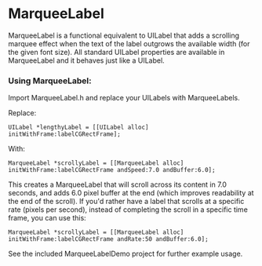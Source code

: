 MarqueeLabel
============
MarqueeLabel is a functional equivalent to UILabel that adds a scrolling marquee effect when the
text of the label outgrows the available width (for the given font size). All standard UILabel
properties are available in MarqueeLabel and it behaves just like a UILabel.

### Using MarqueeLabel:

Import MarqueeLabel.h and replace your UILabels with MarqueeLabels.

Replace:

	UILabel *lengthyLabel = [[UILabel alloc] initWithFrame:labelCGRectFrame];
		
With:

	MarqueeLabel *scrollyLabel = [[MarqueeLabel alloc] initWithFrame:labelCGRectFrame andSpeed:7.0 andBuffer:6.0];

This creates a MarqueeLabel that will scroll across its content in 7.0 seconds,
and adds 6.0 pixel buffer at the end (which improves readability at the end of the scroll).
If you'd rather have a label that scrolls at a specific rate (pixels per second), instead of
completing the scroll in a specific time frame, you can use this:

	MarqueeLabel *scrollyLabel = [[MarqueeLabel alloc] initWithFrame:labelCGRectFrame andRate:50 andBuffer:6.0];


See the included MarqueeLabelDemo project for further example usage.